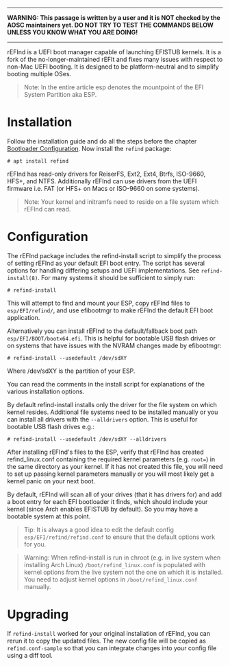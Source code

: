 <!-- TITLE: rEFInd -->
<!-- SUBTITLE: rEFInd as AOSC OS Bootloader -->

---

[^_^]:
    Remove this if:
		1 You are one of the maintainers of AOSC OS.
		2 You have checked this passage carefully and have already made all necessary changes.
		This passage is migration from ArchWiki by Bobby Rong <rjl931189261@126.com>.

**WARNING: This passage is written by a user and it is NOT checked by the AOSC maintainers yet. DO NOT TRY TO TEST THE COMMANDS BELOW UNLESS YOU KNOW WHAT YOU ARE DOING!**

---

rEFInd is a UEFI boot manager capable of launching EFISTUB kernels. It is a fork of the no-longer-maintained rEFIt and fixes many issues with respect to non-Mac UEFI booting. It is designed to be platform-neutral and to simplify booting multiple OSes.

> Note: In the entire article esp denotes the mountpoint of the EFI System Partition aka ESP.

# Installation

Follow the installation guide and do all the steps before the chapter [Bootloader Configuration](/users/installation/amd64#bootloader-configuration). Now install the `refind` package:

```
# apt install refind
```

rEFInd has read-only drivers for ReiserFS, Ext2, Ext4, Btrfs, ISO-9660, HFS+, and NTFS. Additionally rEFInd can use drivers from the UEFI firmware i.e. FAT (or HFS+ on Macs or ISO-9660 on some systems).

> Note: Your kernel and initramfs need to reside on a file system which rEFInd can read.

# Configuration

The rEFInd package includes the refind-install script to simplify the process of setting rEFInd as your default EFI boot entry. The script has several options for handling differing setups and UEFI implementations. See `refind-install(8)`. For many systems it should be sufficient to simply run:

```
# refind-install
```

This will attempt to find and mount your ESP, copy rEFInd files to `esp/EFI/refind/`, and use efibootmgr to make rEFInd the default EFI boot application.

Alternatively you can install rEFInd to the default/fallback boot path `esp/EFI/BOOT/bootx64.efi`. This is helpful for bootable USB flash drives or on systems that have issues with the NVRAM changes made by efibootmgr:

```
# refind-install --usedefault /dev/sdXY
```

Where /dev/sdXY is the partition of your ESP.

You can read the comments in the install script for explanations of the various installation options.

By default refind-install installs only the driver for the file system on which kernel resides. Additional file systems need to be installed manually or you can install all drivers with the `--alldrivers` option. This is useful for bootable USB flash drives e.g.:

```
# refind-install --usedefault /dev/sdXY --alldrivers
```

After installing rEFInd's files to the ESP, verify that rEFInd has created refind_linux.conf containing the required kernel parameters (e.g. `root=`) in the same directory as your kernel. If it has not created this file, you will need to set up passing kernel parameters manually or you will most likely get a kernel panic on your next boot.

By default, rEFInd will scan all of your drives (that it has drivers for) and add a boot entry for each EFI bootloader it finds, which should include your kernel (since Arch enables EFISTUB by default). So you may have a bootable system at this point.

> Tip: It is always a good idea to edit the default config `esp/EFI/refind/refind.conf` to ensure that the default options work for you.

>Warning: When refind-install is run in chroot (e.g. in live system when installing Arch Linux) `/boot/refind_linux.conf` is populated with kernel options from the live system not the one on which it is installed. You need to adjust kernel options in `/boot/refind_linux.conf` manually.

# Upgrading

If `refind-install` worked for your original installation of rEFInd, you can rerun it to copy the updated files. The new config file will be copied as `refind.conf-sample` so that you can integrate changes into your config file using a diff tool.